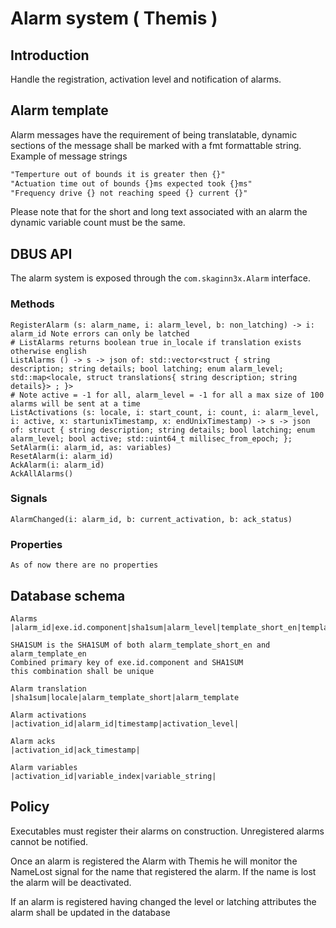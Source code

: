 # Alarm system ( Themis )

## Introduction
Handle the registration, activation level and notification of alarms.

## Alarm template
Alarm messages have the requirement of being translatable, dynamic sections
of the message shall be marked with a fmt formattable string.
Example of message strings 
```txt
"Temperture out of bounds it is greater then {}"
"Actuation time out of bounds {}ms expected took {}ms"
"Frequency drive {} not reaching speed {} current {}"
```
Please note that for the short and long text associated with an alarm the
dynamic variable count must be the same.

## DBUS API
The alarm system is exposed through the `com.skaginn3x.Alarm` interface.

### Methods
    RegisterAlarm (s: alarm_name, i: alarm_level, b: non_latching) -> i: alarm_id Note errors can only be latched
    # ListAlarms returns boolean true in_locale if translation exists otherwise english
    ListAlarms () -> s -> json of: std::vector<struct { string description; string details; bool latching; enum alarm_level; std::map<locale, struct translations{ string description; string details}> ; }>
    # Note active = -1 for all, alarm_level = -1 for all a max size of 100 alarms will be sent at a time
    ListActivations (s: locale, i: start_count, i: count, i: alarm_level, i: active, x: startunixTimestamp, x: endUnixTimestamp) -> s -> json of: struct { string description; string details; bool latching; enum alarm_level; bool active; std::uint64_t millisec_from_epoch; };
    SetAlarm(i: alarm_id, as: variables)
    ResetAlarm(i: alarm_id)
    AckAlarm(i: alarm_id)
    AckAllAlarms()
### Signals
    AlarmChanged(i: alarm_id, b: current_activation, b: ack_status)
### Properties
    As of now there are no properties
## Database schema
```
Alarms
|alarm_id|exe.id.component|sha1sum|alarm_level|template_short_en|template_en|alarm_latching|

SHA1SUM is the SHA1SUM of both alarm_template_short_en and alarm_template_en
Combined primary key of exe.id.component and SHA1SUM
this combination shall be unique

Alarm translation
|sha1sum|locale|alarm_template_short|alarm_template

Alarm activations
|activation_id|alarm_id|timestamp|activation_level|

Alarm acks
|activation_id|ack_timestamp|

Alarm variables
|activation_id|variable_index|variable_string|
```


## Policy
Executables must register their alarms on construction. Unregistered alarms cannot be notified.

Once an alarm is registered the Alarm with Themis he will monitor the NameLost signal for the
name that registered the alarm. If the name is lost the alarm will be deactivated.

If an alarm is registered having changed the level or latching attributes the alarm shall be
updated in the database
